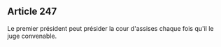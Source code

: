 Article 247
----
Le premier président peut présider la cour d'assises chaque fois qu'il le juge
convenable.
